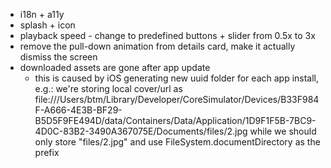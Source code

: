 - i18n + a11y
- splash + icon
- playback speed - change to predefined buttons + slider from 0.5x to 3x
- remove the pull-down animation from details card, make it actually dismiss the screen
- downloaded assets are gone after app update
  - this is caused by iOS generating new uuid folder for each app install, e.g.: we're storing local cover/url as
    file:///Users/btm/Library/Developer/CoreSimulator/Devices/B33F984F-A666-4E3B-BF29-B5D5F9FE494D/data/Containers/Data/Application/1D9F1F5B-7BC9-4D0C-83B2-3490A367075E/Documents/files/2.jpg while we should only store "files/2.jpg" and use FileSystem.documentDirectory as the prefix
